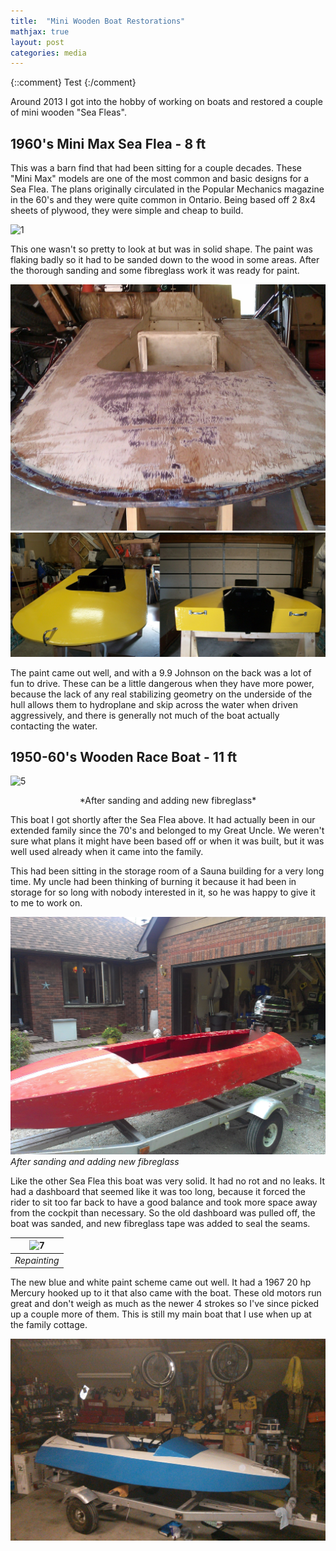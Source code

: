 ```yaml
---
title:  "Mini Wooden Boat Restorations"
mathjax: true
layout: post
categories: media
---
```


{::comment}
Test
{:/comment}

Around 2013 I got into the hobby of working on boats and restored a couple of mini wooden "Sea Fleas". 
## 1960's Mini Max Sea Flea - 8 ft

This was a barn find that had been sitting for a couple decades. These "Mini Max" models are one of the most common and basic designs for a Sea Flea. The plans originally circulated in the Popular Mechanics magazine in the 60's and they were quite common in Ontario. Being based off 2 8x4 sheets of plywood, they were simple and cheap to build. 

![1](/assets/images/2022-08-12-mini-wooden-boat-restoration/IMAG0178_179.jpg.png)

This one wasn't so pretty to look at but was in solid shape. The paint was flaking badly so it had to be sanded down to the wood in some areas. After the thorough sanding and some fibreglass work it was ready for paint.

![2](/assets/images/2022-08-12-mini-wooden-boat-restoration/IMAG0217.jpg)
![3](/assets/images/2022-08-12-mini-wooden-boat-restoration/100_2406_2408.JPG)

The paint came out well, and with a 9.9 Johnson on the back was a lot of fun to drive. These can be a little dangerous when they have more power, because the lack of any real stabilizing geometry on the underside of the hull allows them to hydroplane and skip across the water when driven aggressively, and there is generally not much of the boat actually contacting the water.
## 1950-60's Wooden Race Boat - 11 ft

![5](/assets/images/2022-08-12-mini-wooden-boat-restoration/DSC02543_0520.png)
<p style="text-align: center;">*After sanding and adding new fibreglass*</p>

This boat I got shortly after the Sea Flea above. It had actually been in our extended family since the 70's and belonged to my Great Uncle. We weren't sure what plans it might have been based off or when it was built, but it was well used already when it came into the family.

This had been sitting in the storage room of a Sauna building for a very long time. My uncle had been thinking of burning it because it had been in storage for so long with nobody interested in it, so he was happy to give it to me to work on.

![6](/assets/images/2022-08-12-mini-wooden-boat-restoration/IMG_20130710_191915.jpg)
*After sanding and adding new fibreglass*

Like the other Sea Flea this boat was very solid. It had no rot and no leaks. It had a dashboard that seemed like it was too long, because it forced the rider to sit too far back to have a good balance and took more space away from the cockpit than necessary. So the old dashboard was pulled off, the boat was sanded, and new fibreglass tape was added to seal the seams.

| ![7](/assets/images/2022-08-12-mini-wooden-boat-restoration/IMG_20130520_0717.png) | 
|:--:| 
| *Repainting* |

The new blue and white paint scheme came out well. It had a 1967 20 hp Mercury hooked up to it that also came with the boat. These old motors run great and don't weigh as much as the newer 4 strokes so I've since picked up a couple more of them. This is still my main boat that I use when up at the family cottage.

![8](/assets/images/2022-08-12-mini-wooden-boat-restoration/IMG_20130801_231322c.jpg)







